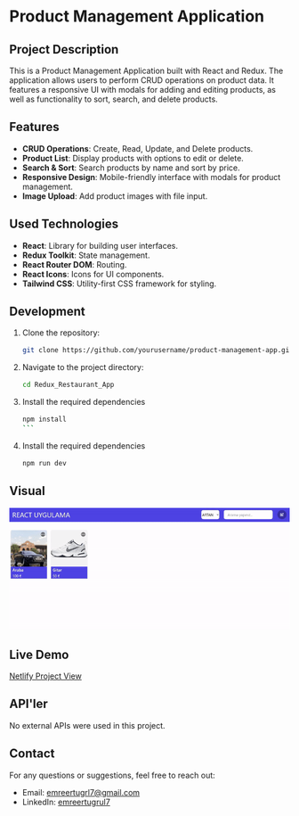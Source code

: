 # Product Management Application

## Project Description

This is a Product Management Application built with React and Redux. The application allows users to perform CRUD operations on product data. It features a responsive UI with modals for adding and editing products, as well as functionality to sort, search, and delete products.

## Features

- **CRUD Operations**: Create, Read, Update, and Delete products.
- **Product List**: Display products with options to edit or delete.
- **Search & Sort**: Search products by name and sort by price.
- **Responsive Design**: Mobile-friendly interface with modals for product management.
- **Image Upload**: Add product images with file input.

## Used Technologies

- **React**: Library for building user interfaces.
- **Redux Toolkit**: State management.
- **React Router DOM**: Routing.
- **React Icons**: Icons for UI components.
- **Tailwind CSS**: Utility-first CSS framework for styling.

## Development

1. Clone the repository:

   ```bash
   git clone https://github.com/yourusername/product-management-app.git

   ```

2. Navigate to the project directory:

   ```bash
   cd Redux_Restaurant_App
   ```

3. Install the required dependencies

   ````bash
   npm install
   ```
   ````

4. Install the required dependencies

   ```bash
   npm run dev
   ```

## Visual

<img src="/public/react-uygulama.gif" alt="react-app-gif">

## Live Demo

<a href="https://menuapplication.netlify.app/">Netlify Project View</a>

## API'ler

No external APIs were used in this project.

## Contact

For any questions or suggestions, feel free to reach out:

- Email: emreertugrl7@gmail.com
- LinkedIn: [emreertugrul7](https://www.linkedin.com/in/emreertugrul7/)
